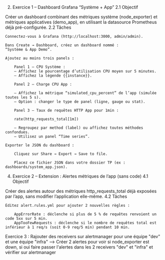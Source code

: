 2. Exercice 1 – Dashboard Grafana “Système + App”
2.1 Objectif

Créer un dashboard combinant des métriques système (node_exporter) et métriques applicatives (demo_app), en utilisant la datasource Prometheus déjà pré-configurée.
2.2 Tâches

    Connectez-vous à Grafana (http://localhost:3000, admin/admin).

    Dans Create → Dashboard, créez un dashboard nommé :
    “Système & App Demo”.

    Ajoutez au moins trois panels :

        Panel 1 – CPU Système :
        – Affichez le pourcentage d’utilisation CPU moyen sur 5 minutes.
        – Affichez la légende {{instance}}.

        Panel 2 – Charge CPU App :

        – Affichez la métrique “simulated_cpu_percent” de l’app (simulée toutes les 5 s).
        – Option : changer le type de panel (ligne, gauge ou stat).

        Panel 3 – Taux de requêtes HTTP App pour 1min :

        rate(http_requests_total[1m])

        – Regroupez par method (label) ou affichez toutes méthodes confondues.
        – Utilisez un panel “Time series”.

    Exporter le JSON du dashboard :

        Cliquez sur Share → Export → Save to file.

        Placez ce fichier JSON dans votre dossier TP (ex : dashboards/system_app.json).

4. Exercice 2 – Extension : Alertes métriques de l’app (sans code)
4.1 Objectif

Créer des alertes autour des métriques http_requests_total déjà exposées par l’app, sans modifier l’application elle-même.
4.2 Tâches

    Éditez alert.rules.yml pour ajouter 2 nouvelles règles :

        AppErrorRate : déclenche si plus de 5 % de requêtes renvoient un code 5xx sur 5 min.
        AppTooFewRequests : déclenche si le nombre de requêtes total est inférieur à 1 req/s (soit 0-9 req/5 min) pendant 10 min.

Exercice 3 : Rajouter des receivers sur alertmanager pour une équipe "dev" et une équipe "infra" --> Créer 2 alertes pour voir si node_exporter est down, si oui faire passer l'alertes dans les 2 receivers "dev" et "infra" et vérifier sur alertmanager
